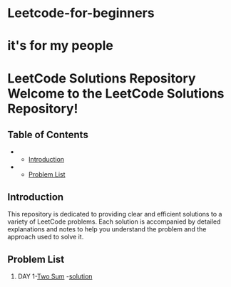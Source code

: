 # Leetcode-for-beginners
# it's for my people
# LeetCode Solutions Repository Welcome to the **LeetCode Solutions Repository**!

## Table of Contents 
- - [Introduction](#introduction)
- - [Problem List](#problem-list)

## Introduction 
This repository is dedicated to providing clear and efficient solutions to a variety of LeetCode problems. Each solution is accompanied by detailed explanations and notes to help you understand the problem and the approach used to solve it.

## Problem List 
1. DAY 1-[Two Sum](https://leetcode.com/problems/two-sum/solutions/6206490/cracking-the-code-mastering-the-two-sum-tvdec)
    -[solution](https://github.com/Ayvak16122005/Leetcode-for-beginners/blob/main/DAY%201)

